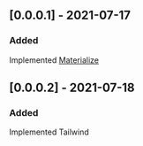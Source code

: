 ## [0.0.0.1] - 2021-07-17
### Added
Implemented [Materialize](https://materializecss.com/)

## [0.0.0.2] - 2021-07-18
### Added
Implemented Tailwind